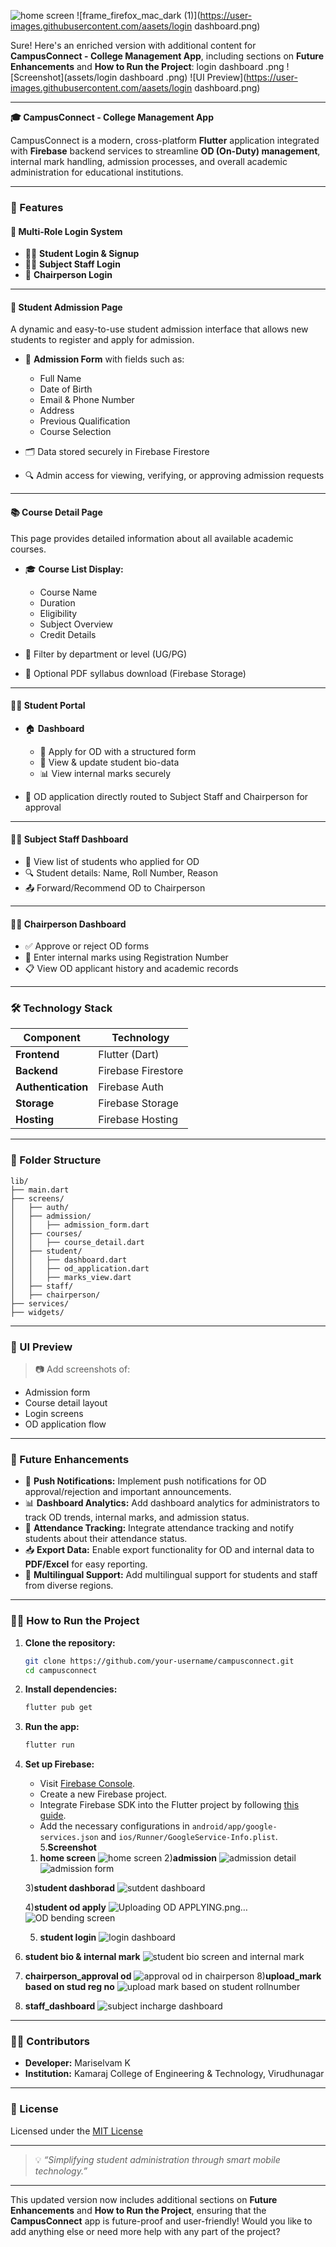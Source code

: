  ![home screen](https://github.com/user-attachments/assets/9c82d56f-6c4d-4069-b9e6-1c25a8ad6786)
![frame_firefox_mac_dark (1)](https://user-images.githubusercontent.com/aasets/login dashboard.png)

Sure! Here's an enriched version with additional content for **CampusConnect - College Management App**, including sections on **Future Enhancements** and **How to Run the Project**:
login dashboard .png
![Screenshot](assets/login dashboard .png)
![UI Preview](https://user-images.githubusercontent.com/aasets/login dashboard.png)



---


**🎓 CampusConnect - College Management App**

CampusConnect is a modern, cross-platform **Flutter** application integrated with **Firebase** backend services to streamline **OD (On-Duty) management**, internal mark handling, admission processes, and overall academic administration for educational institutions.

---

### **🚀 Features**

#### **🔐 Multi-Role Login System**

* 👨‍🎓 **Student Login & Signup**
* 👨‍🏫 **Subject Staff Login**
* 👔 **Chairperson Login**

---

#### **📝 Student Admission Page**

A dynamic and easy-to-use student admission interface that allows new students to register and apply for admission.

* 🧾 **Admission Form** with fields such as:

  * Full Name
  * Date of Birth
  * Email & Phone Number
  * Address
  * Previous Qualification
  * Course Selection
* 🗂️ Data stored securely in Firebase Firestore
* 🔍 Admin access for viewing, verifying, or approving admission requests

---

#### **📚 Course Detail Page**

This page provides detailed information about all available academic courses.

* 🎓 **Course List Display:**

  * Course Name
  * Duration
  * Eligibility
  * Subject Overview
  * Credit Details
* 🔎 Filter by department or level (UG/PG)
* 📂 Optional PDF syllabus download (Firebase Storage)

---

#### **👨‍🎓 Student Portal**

* 🏠 **Dashboard**

  * 📄 Apply for OD with a structured form
  * 👤 View & update student bio-data
  * 📊 View internal marks securely
* 📨 OD application directly routed to Subject Staff and Chairperson for approval

---

#### **🧑‍🏫 Subject Staff Dashboard**

* 👥 View list of students who applied for OD
* 🔍 Student details: Name, Roll Number, Reason
* 📤 Forward/Recommend OD to Chairperson

---

#### **🧑‍💼 Chairperson Dashboard**

* ✅ Approve or reject OD forms
* 📝 Enter internal marks using Registration Number
* 📋 View OD applicant history and academic records

---

### **🛠️ Technology Stack**

| **Component**      | **Technology**     |
| ------------------ | ------------------ |
| **Frontend**       | Flutter (Dart)     |
| **Backend**        | Firebase Firestore |
| **Authentication** | Firebase Auth      |
| **Storage**        | Firebase Storage   |
| **Hosting**        | Firebase Hosting   |

---

### **📁 Folder Structure**

```
lib/
├── main.dart
├── screens/
│   ├── auth/
│   ├── admission/
│   │   ├── admission_form.dart
│   ├── courses/
│   │   ├── course_detail.dart
│   ├── student/
│   │   ├── dashboard.dart
│   │   ├── od_application.dart
│   │   ├── marks_view.dart
│   ├── staff/
│   ├── chairperson/
├── services/
├── widgets/
```

---

### **📲 UI Preview**

> 📷 Add screenshots of:

* Admission form
* Course detail layout
* Login screens
* OD application flow

---

### **🔮 Future Enhancements**

* 🔔 **Push Notifications:** Implement push notifications for OD approval/rejection and important announcements.
* 📊 **Dashboard Analytics:** Add dashboard analytics for administrators to track OD trends, internal marks, and admission status.
* 🧾 **Attendance Tracking:** Integrate attendance tracking and notify students about their attendance status.
* 📥 **Export Data:** Enable export functionality for OD and internal data to **PDF/Excel** for easy reporting.
* 📝 **Multilingual Support:** Add multilingual support for students and staff from diverse regions.

---

### **🧑‍💻 How to Run the Project**

1. **Clone the repository:**

   ```bash
   git clone https://github.com/your-username/campusconnect.git
   cd campusconnect
   ```

2. **Install dependencies:**

   ```bash
   flutter pub get
   ```

3. **Run the app:**

   ```bash
   flutter run
   ```

4. **Set up Firebase:**

   * Visit [Firebase Console](https://console.firebase.google.com/).
   * Create a new Firebase project.
   * Integrate Firebase SDK into the Flutter project by following [this guide](https://firebase.flutter.dev/docs/overview).
   * Add the necessary configurations in `android/app/google-services.json` and `ios/Runner/GoogleService-Info.plist`.
 5.**Screenshot**
   1) **home screen**
  ![home screen](https://github.com/user-attachments/assets/9c82d56f-6c4d-4069-b9e6-1c25a8ad6786)
   2)**admission**
      ![admission detail](https://github.com/user-attachments/assets/a794452f-1179-449e-8d6f-b00e343265f9)
      ![admission form](https://github.com/user-attachments/assets/ea34aa61-0118-4529-882e-f6ea3ae31fb2)


   3)**student dashborad**
  ![sutdent dashboard](https://github.com/user-attachments/assets/4f7a1942-295f-4747-ab52-cb5fb7a29b2d)



   4)**student od apply**
   ![Uploading OD APPLYING.png…]()
   ![OD bending screen](https://github.com/user-attachments/assets/4809c461-019a-4268-b1f7-9b95bbdd05d1)

   5) **student login**
       ![login dashboard ](https://github.com/user-attachments/assets/50b1ca62-828b-4eeb-af50-3fd0559c8870)
  6) **student bio & internal mark**
   ![student bio screen and internal mark ](https://github.com/user-attachments/assets/92809b98-9a63-4659-91f7-82e2f89d18ed)
  7) **chairperson_approval od**
     ![approval od in chairperson ](https://github.com/user-attachments/assets/4d14ecf0-2800-47ea-a9c0-e5b2594e94df)
   8)**upload_mark based on stud reg no**
     ![upload mark based on student rollnumber](https://github.com/user-attachments/assets/3940334b-2ca4-4e70-a129-9ee19566c599)

  9) **staff_dashboard**
     ![subject incharge dashboard ](https://github.com/user-attachments/assets/52b981eb-836a-4049-8696-e9d301c5dca2)

   

---

### **🙋‍♂️ Contributors**

* **Developer:** Mariselvam K
* **Institution:** Kamaraj College of Engineering & Technology, Virudhunagar

---

### **📄 License**

Licensed under the [MIT License](LICENSE)

---

> 💡 *“Simplifying student administration through smart mobile technology.”*

---

This updated version now includes additional sections on **Future Enhancements** and **How to Run the Project**, ensuring that the **CampusConnect** app is future-proof and user-friendly! Would you like to add anything else or need more help with any part of the project?
